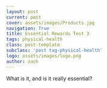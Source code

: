 ```yaml
---
layout: post
current: post
cover: assets/images/Products.jpg
navigation: True
title: Essential Rewards Test 3
tags: physical-health
class: post-template
subclass: 'post tag-physical-health'
logo: assets/images/logo.png
author: zach
---
```


What is it, and is it really essential?

